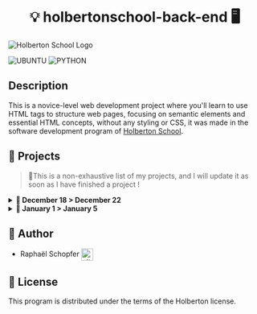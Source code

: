 <div align="center">
    <h1>💡 holbertonschool-back-end 🖥️</h1>
</div>

![Holberton School Logo](https://uploads-ssl.webflow.com/64107f65f30b69371e3d6bfa/6480d99a4643eeded57474df_Holberton%20actual%20digital%20france.png)

![UBUNTU](https://img.shields.io/badge/Ubuntu-E95420?style=for-the-badge&logo=ubuntu&logoColor=white) ![PYTHON](https://img.shields.io/badge/Python-FFD43B?style=for-the-badge&logo=python&logoColor=blue)

## Description

This is a novice-level web development project where you'll learn to use HTML tags to structure web pages, focusing on semantic elements and essential HTML concepts, without any styling or CSS, it was made in the software development program of [Holberton School](https://www.holbertonschool.fr/).

## :radio_button: Projects

>:memo:This is a non-exhaustive list of my projects, and I will update it as soon as I have finished a project !

<details>
<summary> <strong> 📁 December 18 > December 22 </strong> </summary>
<br>

* <a href="https://github.com/RaphSchp/holbertonschool-back-end/tree/main/api">API</a>

</details>

<details>
<summary> <strong> 📁 January 1 > January 5 </strong> </summary>
<br>

* <a href="https://github.com/RaphSchp/holbertonschool-back-end/tree/main/python_variable_annotations">python_variable_annotations</a>

</details>

## :radio_button: Author

* Raphaël Schopfer <a href="https://github.com/RaphSchp" rel="nofollow"><img align="center" alt="github" src="https://www.vectorlogo.zone/logos/github/github-tile.svg" height="24" /></a>

## :radio_button: License

This program is distributed under the terms of the Holberton license.